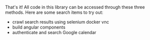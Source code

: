 That's it!  All code in this library can be accessed through these three methods.  Here are some search items to try out:

* crawl search results using selenium docker vnc
* build angular components
* authenticate and search Google calendar

